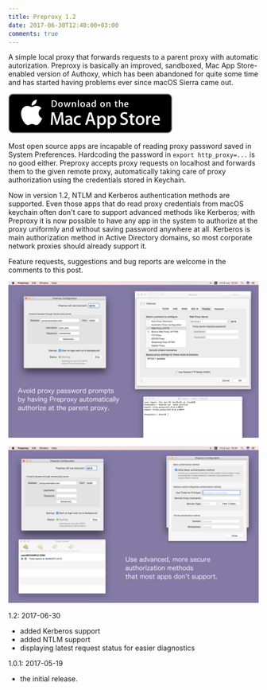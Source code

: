 ```yaml
---
title: Preproxy 1.2
date: 2017-06-30T12:40:00+03:00
comments: true
---
```


A simple local proxy that forwards requests to a parent proxy with automatic autorization. Preproxy is basically an improved, sandboxed, Mac App Store-enabled version of Authoxy, which has been abandoned for quite some time and has started having problems ever since macOS Sierra came out.

[![Download Preproxy on Mac App Store](/img/macapps/mac-app-store-badge.svg)](https://itunes.apple.com/app/id1237580019)

Most open source apps are incapable of reading proxy password saved in System Preferences.
Hardcoding the password in `export http_proxy=...` is no good either.
Preproxy accepts proxy requests on localhost and forwards them to the given remote proxy, automatically taking care of proxy authorization using the  credentials stored in Keychain.

Now in version 1.2, NTLM and Kerberos authentication methods are supported. Even those apps that do read proxy credentials from macOS keychain often don't care to support advanced methods like Kerberos; with Preproxy it is now possible to have any app in the system to authorize at the proxy uniformly and without saving password anywhere at all. Kerberos is main authorization method in Active Directory domains, so most corporate network proxies should already support it.

Feature requests, suggestions and bug reports are welcome in the comments to this post.

[![Preproxy 1.2 NTLM Screenshot](/img/macapps/preproxy-1.2-screenshot-ntlm.png)](/img/macapps/preproxy-1.2-screenshot-ntlm.png)

[![Preproxy 1.2 Kerberos Screenshot](/img/macapps/preproxy-1.2-screenshot-krb.png)](/img/macapps/preproxy-1.2-screenshot-krb.png)

1.2: 2017-06-30
- added Kerberos support
- added NTLM support
- displaying latest request status for easier diagnostics

1.0.1: 2017-05-19
- the initial release.
